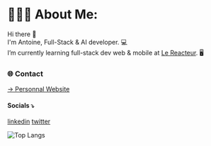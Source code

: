 # 👨🏻‍💻 About Me:
Hi there 👋
<br>
I'm Antoine, Full-Stack & AI developer. 💻
<br>
I’m currently learning full-stack dev web & mobile at [Le Reacteur](https://github.com/lereacteur). 🖥
<br>
### 🌐 Contact
[→ Personnal Website](https://antoineancelin.com)
<br>
#### Socials ⤵
[linkedin](https://linkedin.com/in/antancelin) [twitter](https://x.com/antancelin)
<br>

![Top Langs](https://github-readme-stats.vercel.app/api/top-langs/?username=antancelin&theme=tokyonight)
<br>

